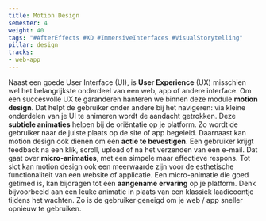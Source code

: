 ```yaml
---
title: Motion Design
semester: 4
weight: 40
tags: "#AfterEffects #XD #ImmersiveInterfaces #VisualStorytelling"
pillar: design
tracks:
- web-app
---
```


Naast een goede User Interface (UI), is **User Experience** (UX) misschien wel het belangrijkste onderdeel van een web, app of andere interface. Om een succesvolle UX te garanderen hanteren we binnen deze module **motion design**. Dat helpt de gebruiker onder andere bij het navigeren: via kleine onderdelen van je UI te animeren wordt de aandacht getrokken. Deze **subtiele animaties** helpen bij de oriëntatie op je platform. Zo wordt de gebruiker naar de juiste plaats op de site of app begeleid.
Daarnaast kan motion design ook dienen om een **actie te bevestigen**. Een gebruiker krijgt feedback na een klik, scroll, upload of na het verzenden van een e-mail. Dat gaat over **micro-animaties**, met een simpele maar effectieve respons.
Tot slot kan motion design ook een meerwaarde zijn voor de esthetische functionaliteit van een website of applicatie. Een micro-animatie die goed getimed is, kan bijdragen tot een **aangename ervaring** op je platform. Denk bijvoorbeeld aan een leuke animatie in plaats van een klassiek laadicoontje tijdens het wachten. Zo is de gebruiker geneigd om je web / app sneller opnieuw te gebruiken.
